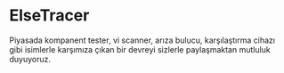 # ElseTracer
Piyasada kompanent tester, vi scanner, arıza bulucu, karşılaştırma cihazı gibi isimlerle karşımıza çıkan bir devreyi sizlerle paylaşmaktan mutluluk duyuyoruz.
